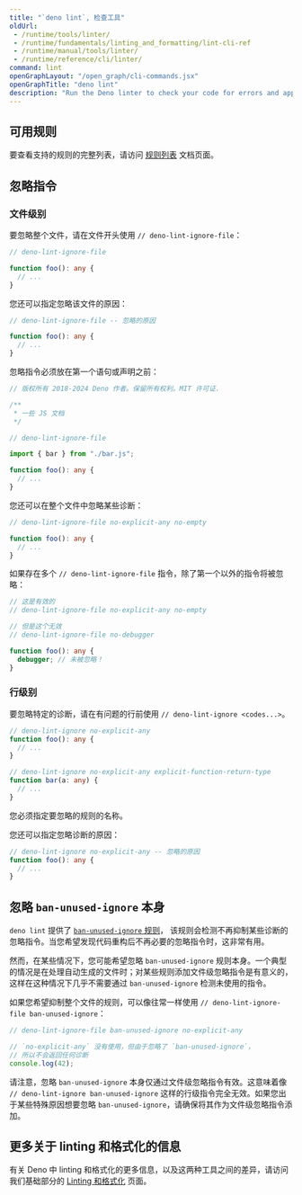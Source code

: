 ```yaml
---
title: "`deno lint`, 检查工具"
oldUrl:
 - /runtime/tools/linter/
 - /runtime/fundamentals/linting_and_formatting/lint-cli-ref
 - /runtime/manual/tools/linter/
 - /runtime/reference/cli/linter/
command: lint
openGraphLayout: "/open_graph/cli-commands.jsx"
openGraphTitle: "deno lint"
description: "Run the Deno linter to check your code for errors and apply automated fixes"
---
```


## 可用规则

要查看支持的规则的完整列表，请访问 [规则列表](/lint/) 文档页面。

## 忽略指令

### 文件级别

要忽略整个文件，请在文件开头使用 `// deno-lint-ignore-file`：

```ts
// deno-lint-ignore-file

function foo(): any {
  // ...
}
```

您还可以指定忽略该文件的原因：

```ts
// deno-lint-ignore-file -- 忽略的原因

function foo(): any {
  // ...
}
```

忽略指令必须放在第一个语句或声明之前：

```ts
// 版权所有 2018-2024 Deno 作者。保留所有权利。MIT 许可证.

/**
 * 一些 JS 文档
 */

// deno-lint-ignore-file

import { bar } from "./bar.js";

function foo(): any {
  // ...
}
```

您还可以在整个文件中忽略某些诊断：

```ts
// deno-lint-ignore-file no-explicit-any no-empty

function foo(): any {
  // ...
}
```

如果存在多个 `// deno-lint-ignore-file` 指令，除了第一个以外的指令将被忽略：

```ts
// 这是有效的
// deno-lint-ignore-file no-explicit-any no-empty

// 但是这个无效
// deno-lint-ignore-file no-debugger

function foo(): any {
  debugger; // 未被忽略！
}
```

### 行级别

要忽略特定的诊断，请在有问题的行前使用 `// deno-lint-ignore <codes...>`。

```ts
// deno-lint-ignore no-explicit-any
function foo(): any {
  // ...
}

// deno-lint-ignore no-explicit-any explicit-function-return-type
function bar(a: any) {
  // ...
}
```

您必须指定要忽略的规则的名称。

您还可以指定忽略诊断的原因：

```ts
// deno-lint-ignore no-explicit-any -- 忽略的原因
function foo(): any {
  // ...
}
```

## 忽略 `ban-unused-ignore` 本身

`deno lint` 提供了 [`ban-unused-ignore` 规则](/lint/rules/ban-unused-ignore/)，
该规则会检测不再抑制某些诊断的忽略指令。当您希望发现代码重构后不再必要的忽略指令时，这非常有用。

然而，在某些情况下，您可能希望忽略 `ban-unused-ignore` 规则本身。一个典型的情况是在处理自动生成的文件时；对某些规则添加文件级忽略指令是有意义的，这样在这种情况下几乎不需要通过 `ban-unused-ignore` 检测未使用的指令。

如果您希望抑制整个文件的规则，可以像往常一样使用 `// deno-lint-ignore-file ban-unused-ignore`：

```ts
// deno-lint-ignore-file ban-unused-ignore no-explicit-any

// `no-explicit-any` 没有使用，但由于忽略了 `ban-unused-ignore`，
// 所以不会返回任何诊断
console.log(42);
```

请注意，忽略 `ban-unused-ignore` 本身仅通过文件级忽略指令有效。这意味着像 `// deno-lint-ignore ban-unused-ignore` 这样的行级指令完全无效。如果您出于某些特殊原因想要忽略 `ban-unused-ignore`，请确保将其作为文件级忽略指令添加。

## 更多关于 linting 和格式化的信息

有关 Deno 中 linting 和格式化的更多信息，以及这两种工具之间的差异，请访问我们基础部分的 [Linting 和格式化](/runtime/fundamentals/linting_and_formatting/) 页面。
